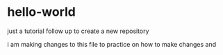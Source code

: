 # hello-world
just a tutorial follow up to create a new repository

i am making changes to this file to practice on how to make changes and 

